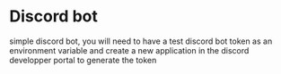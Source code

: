 # Discord bot

simple discord bot, you will need to have a test discord bot token as an environment variable and create a new application in the discord developper portal to generate the token
